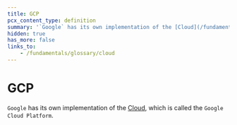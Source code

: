 ```yaml
---
title: GCP
pcx_content_type: definition
summary: '`Google` has its own implementation of the [Cloud](/fundamentals/glossary/cloud), which is called the `Google Cloud Platform`.'
hidden: true
has_more: false
links_to:
    - /fundamentals/glossary/cloud
---
```


# GCP

`Google` has its own implementation of the [Cloud](/fundamentals/glossary/cloud), which is called the `Google Cloud Platform`.
